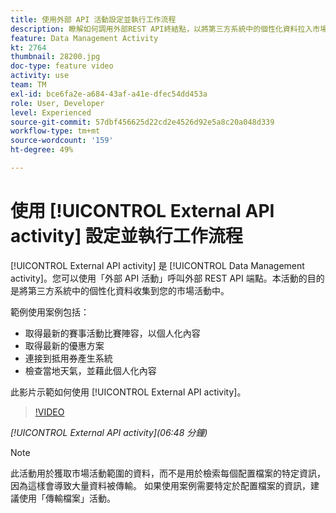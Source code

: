 ```yaml
---
title: 使用外部 API 活動設定並執行工作流程
description: 瞭解如何調用外部REST API終結點，以將第三方系統中的個性化資料拉入市場活動。
feature: Data Management Activity
kt: 2764
thumbnail: 28200.jpg
doc-type: feature video
activity: use
team: TM
exl-id: bce6fa2e-a684-43af-a41e-dfec54dd453a
role: User, Developer
level: Experienced
source-git-commit: 57dbf456625d22cd2e4526d92e5a8c20a048d339
workflow-type: tm+mt
source-wordcount: '159'
ht-degree: 49%

---
```


# 使用 [!UICONTROL External API activity] 設定並執行工作流程

[!UICONTROL External API activity] 是 [!UICONTROL Data Management activity]。您可以使用「外部 API 活動」呼叫外部 REST API 端點。本活動的目的是將第三方系統中的個性化資料收集到您的市場活動中。

範例使用案例包括：

* 取得最新的賽事活動比賽陣容，以個人化內容
* 取得最新的優惠方案
* 連接到抵用券產生系統
* 檢查當地天氣，並藉此個人化內容

此影片示範如何使用 [!UICONTROL External API activity]。

>[!VIDEO](https://video.tv.adobe.com/v/28200/?quality=12)

*[!UICONTROL External API activity](06:48 分鐘)*

>[!NOTE]
>
>此活動用於獲取市場活動範圍的資料，而不是用於檢索每個配置檔案的特定資訊，因為這樣會導致大量資料被傳輸。 如果使用案例需要特定於配置檔案的資訊，建議使用「傳輸檔案」活動。
